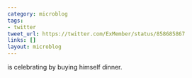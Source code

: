 ```yaml
---
category: microblog
tags:
- twitter
tweet_url: https://twitter.com/ExMember/status/858685867
links: []
layout: microblog
---
```

is celebrating by buying himself dinner.
